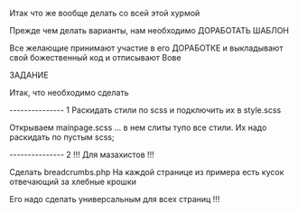 ﻿Итак что же вообще делать со всей этой хурмой 

Прежде чем делать варианты, нам необходимо ДОРАБОТАТЬ ШАБЛОН
 
Все желающие принимают участие в его ДОРАБОТКЕ и выкладывают свой божественный код и отписывают Вове

ЗАДАНИЕ

Итак, что необходимо сделать

--------------- 1 Раскидать стили по scss и подключить их в style.scss

Открываем mainpage.scss ... в нем слиты тупо все стили. Их надо раскидать по пустым scss;


--------------- 2 !!! Для мазахистов !!! 
 
 Сделать breadcrumbs.php На каждой странице из примера есть кусок отвечающий за хлебные крошки
 
 Его надо сделать универсальным для всех страниц !!!


 
